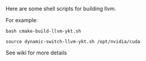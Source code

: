Here are some shell scripts for building llvm.

For example: 

	bash cmake-build-llvm-ykt.sh

	source dynamic-switch-llvm-ykt.sh /opt/nvidia/cuda

See wiki for more details
